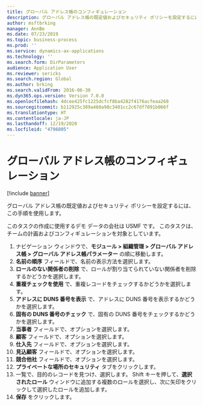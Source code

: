 ```yaml
---
title: グローバル アドレス帳のコンフィギュレーション
description: グローバル アドレス帳の既定値およびセキュリティ ポリシーを設定するには、この手順を使用します。
author: msftbrking
manager: AnnBe
ms.date: 07/23/2019
ms.topic: business-process
ms.prod: ''
ms.service: dynamics-ax-applications
ms.technology: ''
ms.search.form: DirParameters
audience: Application User
ms.reviewer: sericks
ms.search.region: Global
ms.author: brking
ms.search.validFrom: 2016-06-30
ms.dyn365.ops.version: Version 7.0.0
ms.openlocfilehash: 4dcee425fc1225dcfcf8ba4282f4176acfeaa268
ms.sourcegitcommit: b112925c389a460a98c3401cc2c67df7091b066f
ms.translationtype: HT
ms.contentlocale: ja-JP
ms.lasthandoff: 12/19/2020
ms.locfileid: "4796805"
---
```

# <a name="configure-the-global-address-book"></a>グローバル アドレス帳のコンフィギュレーション

[!include [banner](../../includes/banner.md)]

グローバル アドレス帳の既定値およびセキュリティ ポリシーを設定するには、この手順を使用します。 

このタスクの作成に使用するデモ データの会社は USMF です。 このタスクは、チームの計画およびコンフィギュレーションを対象としています。

1. ナビゲーション ウィンドウで、**モジュール > 組織管理 > グローバル アドレス帳 > グローバル アドレス帳パラメーター** の順に移動します。
2. **名前の順序** フィールドで、名前の表示方法を選択します。
3. **ロールのない関係者の削除** で、ロールが割り当てられていない関係者を削除するかどうかを選択します。
4. **重複チェックを使用** で、重複レコードをチェックするかどうかを選択します。
5. **アドレスに DUNS 番号を表示** で、アドレスに DUNS 番号を表示するかどうかを選択します。
6. **固有の DUNS 番号のチェック** で、固有の DUNS 番号をチェックするかどうかを選択します。
7. **当事者** フィールドで、オプションを選択します。
8. **顧客** フィールドで、オプションを選択します。
9. **仕入先** フィールドで、オプションを選択します。
10. **見込顧客** フィールドで、オプションを選択します。
11. **競合他社** フィールドで、オプションを選択します。
12. **プライベートな場所のセキュリティ** タブをクリックします。
13. 一覧で、目的のレコードを見つけ、選択します。 Shift キーを押して、**選択されたロール** ウィンドウに追加する複数のロールを選択し、次に矢印をクリックして選択したロールを追加します。  
14. **保存** をクリックします。

